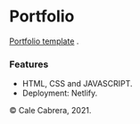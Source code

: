 # Portfolio

[Portfolio template](cc-portfolio-template.netlify.app) .

### Features

-   HTML, CSS and JAVASCRIPT.
-   Deployment: Netlify.

&copy; Cale Cabrera, 2021.
